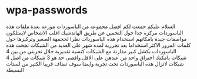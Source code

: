 # wpa-passwords
السلام عليكم 
جمعت لكم افضل مجموعة من الباسوردات موزعة بعدة ملفات 
هذه الباسوردات مركزة جدا حول التخمين عن طريق الهاندشيك اغلب الاشخاص لايمتلكون مواصفات جيدة بامكانهم استخدام هذه الباسوردات نظرا لحجمهة الصغير وتركيزها حول كلمات المرور الاكثر استخداما 
بعد تجرربة لمدة شهر على العديد من الشبكات نجحت هذه الباسوردات بكشل كبير مقارنة مع الشبكات 
كنسبة تقديرية خلال تجربتي من بين 4 شبكات يامكنك اختراق واحد من عندهن على الاقل واقصى حد هو 3 شبكات من اصل 4 شبكات 
لاتزال هذه الباسوردات تحت تجربة وايضا سوف تضاف قريبا الكثير من لستات البسيطة 
